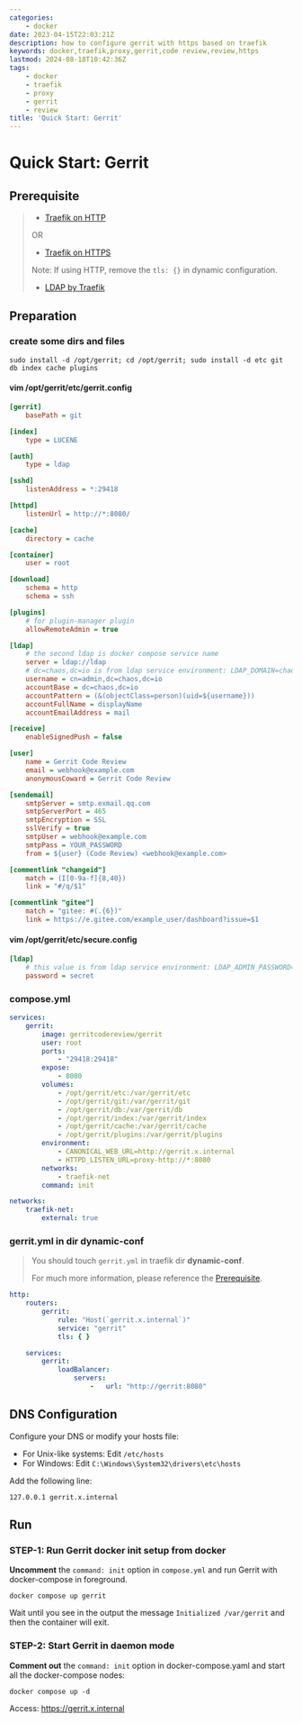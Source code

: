 ```yaml
---
categories:
    - docker
date: 2023-04-15T22:03:21Z
description: how to configure gerrit with https based on traefik
keywords: docker,traefik,proxy,gerrit,code review,review,https
lastmod: 2024-08-18T10:42:36Z
tags:
    - docker
    - traefik
    - proxy
    - gerrit
    - review
title: 'Quick Start: Gerrit'
---
```




# Quick Start: Gerrit

## Prerequisite

> - [Traefik on HTTP](https://blog.yoooo.fun/quick-start-1-traefik.html)
>
> OR
>
> - [Traefik on HTTPS](https://blog.yoooo.fun/quick-start-1-1-traefik-ssl.html)
>
> Note: If using HTTP, remove the `tls: {}` in dynamic configuration.
>
> - [LDAP by Traefik](https://blog.yoooo.fun/quick-start-2-ldap.html)

## Preparation

### create some dirs and files

```shell
sudo install -d /opt/gerrit; cd /opt/gerrit; sudo install -d etc git db index cache plugins
```

#### vim /opt/gerrit/etc/gerrit.config

```ini
[gerrit]
	basePath = git

[index]
	type = LUCENE

[auth]
	type = ldap

[sshd]
	listenAddress = *:29418

[httpd]
	listenUrl = http://*:8080/

[cache]
	directory = cache

[container]
	user = root

[download]
	schema = http
	schema = ssh

[plugins]
	# for plugin-manager plugin
	allowRemoteAdmin = true

[ldap]
	# the second ldap is docker compose service name
	server = ldap://ldap
	# dc=chaos,dc=io is from ldap service environment: LDAP_DOMAIN=chaos.io
	username = cn=admin,dc=chaos,dc=io
	accountBase = dc=chaos,dc=io
	accountPattern = (&(objectClass=person)(uid=${username}))
	accountFullName = displayName
	accountEmailAddress = mail

[receive]
	enableSignedPush = false

[user]
	name = Gerrit Code Review
	email = webhook@example.com
	anonymousCoward = Gerrit Code Review

[sendemail]
	smtpServer = smtp.exmail.qq.com
	smtpServerPort = 465
	smtpEncryption = SSL
	sslVerify = true
	smtpUser = webhook@example.com
	smtpPass = YOUR_PASSWORD
	from = ${user} (Code Review) <webhook@example.com>

[commentlink "changeid"]
	match = (I[0-9a-f]{8,40})
	link = "#/q/$1"

[commentlink "gitee"]
	match = "gitee: #(.{6})"
	link = https://e.gitee.com/example_user/dashboard?issue=$1

```

#### vim /opt/gerrit/etc/secure.config

```ini
[ldap]
	# this value is from ldap service environment: LDAP_ADMIN_PASSWORD=secret
	password = secret

```

### compose.yml

```yaml
services:
    gerrit:
        image: gerritcodereview/gerrit
        user: root
        ports:
            - "29418:29418"
        expose:
            - 8080
        volumes:
            - /opt/gerrit/etc:/var/gerrit/etc
            - /opt/gerrit/git:/var/gerrit/git
            - /opt/gerrit/db:/var/gerrit/db
            - /opt/gerrit/index:/var/gerrit/index
            - /opt/gerrit/cache:/var/gerrit/cache
            - /opt/gerrit/plugins:/var/gerrit/plugins
        environment:
            - CANONICAL_WEB_URL=http://gerrit.x.internal
            - HTTPD_LISTEN_URL=proxy-http://*:8080
        networks:
            - traefik-net
        command: init

networks:
    traefik-net:
        external: true

```

### gerrit.yml in dir dynamic-conf

> You should touch `gerrit.yml` in traefik dir **dynamic-conf**.
>
> For much more information, please reference the [Prerequisite](#Prerequisite).

```yaml
http:
    routers:
        gerrit:
            rule: "Host(`gerrit.x.internal`)"
            service: "gerrit"
            tls: { }

    services:
        gerrit:
            loadBalancer:
                servers:
                    -   url: "http://gerrit:8080"

```

## DNS Configuration

Configure your DNS or modify your hosts file:

- For Unix-like systems: Edit `/etc/hosts`
- For Windows: Edit `C:\Windows\System32\drivers\etc\hosts`

Add the following line:

```
127.0.0.1 gerrit.x.internal
```

## Run

### STEP-1: Run Gerrit docker init setup from docker

**Uncomment** the `command: init` option in `compose.yml` and run Gerrit with docker-compose in foreground.

```shell
docker compose up gerrit
```

Wait until you see in the output the message `Initialized /var/gerrit` and then the container will exit.

### STEP-2: Start Gerrit in daemon mode

**Comment out** the `command: init` option in docker-compose.yaml and start all the docker-compose nodes:

```shell
docker compose up -d
```

Access: https://gerrit.x.internal
